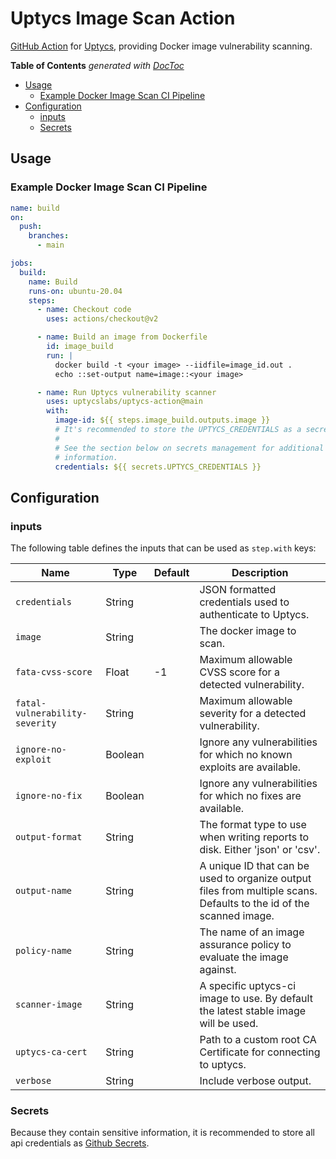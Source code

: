 # Uptycs Image Scan Action

[GitHub Action](https://github.com/features/actions) for [Uptycs](https://github.com/uptycslabs/uptycs-action), providing Docker image vulnerability scanning.

<!-- START doctoc generated TOC please keep comment here to allow auto update -->
<!-- DON'T EDIT THIS SECTION, INSTEAD RE-RUN doctoc TO UPDATE -->
**Table of Contents**  *generated with [DocToc](https://github.com/thlorenz/doctoc)*

- [Usage](#usage)
  - [Example Docker Image Scan CI Pipeline](#example-docker-image-scan-ci-pipeline)
- [Configuration](#configuration)
  - [inputs](#inputs)
  - [Secrets](#secrets)

<!-- END doctoc generated TOC please keep comment here to allow auto update -->

## Usage

### Example Docker Image Scan CI Pipeline

```yaml
name: build
on:
  push:
    branches:
      - main

jobs:
  build:
    name: Build
    runs-on: ubuntu-20.04
    steps:
      - name: Checkout code
        uses: actions/checkout@v2

      - name: Build an image from Dockerfile
        id: image_build
        run: |
          docker build -t <your image> --iidfile=image_id.out .
          echo ::set-output name=image::<your image>

      - name: Run Uptycs vulnerability scanner
        uses: uptycslabs/uptycs-action@main
        with:
          image-id: ${{ steps.image_build.outputs.image }}
          # It's recommended to store the UPTYCS_CREDENTIALS as a secrets.
          #
          # See the section below on secrets management for additional
          # information.
          credentials: ${{ secrets.UPTYCS_CREDENTIALS }}
```

## Configuration

### inputs

The following table defines the inputs that can be used as `step.with` keys:

| Name                           | Type    | Default | Description                                                                           |
|--------------------------------|---------|---------|---------------------------------------------------------------------------------------|
| `credentials`                  | String  |         | JSON formatted credentials used to authenticate to Uptycs.                            |
| `image`                        | String  |         | The docker image to scan.                                                             |
| `fata-cvss-score`              | Float   | -1      | Maximum allowable CVSS score for a detected vulnerability.                            |
| `fatal-vulnerability-severity` | String  |         | Maximum allowable severity for a detected vulnerability.                              |
| `ignore-no-exploit`            | Boolean |         | Ignore any vulnerabilities for which no known exploits are available.                 |
| `ignore-no-fix`                | Boolean |         | Ignore any vulnerabilities for which no fixes are available.                          |
| `output-format`                | String  |         | The format type to use when writing reports to disk. Either 'json' or 'csv'.          |
| `output-name`                  | String  |         | A unique ID that can be used to organize output files from multiple scans. Defaults to the id of the scanned image. |
| `policy-name`                  | String  |         | The name of an image assurance policy to evaluate the image against.                  |
| `scanner-image`                | String  |         | A specific uptycs-ci image to use. By default the latest stable image will be used.   |
| `uptycs-ca-cert`               | String  |         | Path to a custom root CA Certificate for connecting to uptycs.                        |
| `verbose`                      | String  |         | Include verbose output.                                                               |


### Secrets

Because they contain sensitive information, it is recommended to store all api credentials as [Github Secrets](https://docs.github.com/en/actions/security-guides/encrypted-secrets).
